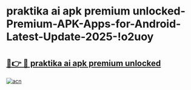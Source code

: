 # praktika ai apk premium unlocked-Premium-APK-Apps-for-Android-Latest-Update-2025-!o2uoy

# <h2><a href="https://googleone.com">🔗👉 🔴 praktika ai apk premium unlocked</a></h2>

[![acn](https://github.com/user-attachments/assets/0f9c940e-d8b0-45ae-aac7-cd30a18b3e1c)](https://googleone.com)

